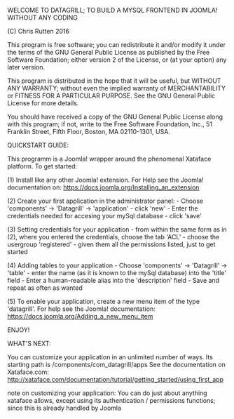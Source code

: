 WELCOME TO DATAGRILL; TO BUILD A MYSQL FRONTEND IN JOOMLA! WITHOUT ANY CODING

(C) Chris Rutten 2016

This program is free software; you can redistribute it and/or
modify it under the terms of the GNU General Public License
as published by the Free Software Foundation; either version 2
of the License, or (at your option) any later version.

This program is distributed in the hope that it will be useful,
but WITHOUT ANY WARRANTY; without even the implied warranty of
MERCHANTABILITY or FITNESS FOR A PARTICULAR PURPOSE.  See the
GNU General Public License for more details.

You should have received a copy of the GNU General Public License
along with this program; if not, write to the Free Software
Foundation, Inc., 51 Franklin Street, Fifth Floor, Boston, MA  02110-1301, USA.


QUICKSTART GUIDE:

This programm is a Joomla! wrapper around the phenomenal Xataface platform. To get started:

(1) Install like any other Joomla! extension. For Help see the Joomla! documentation on:
https://docs.joomla.org/Installing_an_extension

(2) Create your first application in the administrator panel:
    - Choose 'components' -> 'Datagrill' -> 'application'
    - click 'new'
    - Enter the credentials needed for accesing your mySql database
    - click 'save'

(3) Setting credentials for your application
    - from within the same form as in (2), where you entered the credentials, choose the tab 'ACL'
    - choose the usergroup 'registered'
    - given them all the permissions listed, just to get started

(4) Adding tables to your application
    - Choose 'components' -> 'Datagrill' -> 'table'
    - enter the name (as it is known to the mySql database) into the 'title' field
    - Enter a human-readable alias into the 'description' field
    - Save and repeat as often as wanted

(5) To enable your application, create a new menu item of the type 'datagrill'. For help see the Joomla! documentation:
https://docs.joomla.org/Adding_a_new_menu_item

ENJOY!

WHAT'S NEXT:

You can customize your application in an unlimited number of ways. Its starting path is 
/components/com_datagrill/apps
See the documentation on Xataface.com:
http://xataface.com/documentation/tutorial/getting_started/using_first_app

note on customizing your application:
You can do just about anything xataface allows, except using its authentication / permissions functions; since this is already handled by Joomla



   



